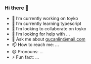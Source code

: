 ### Hi there 👋

<!--
**gclsgithub/gclsgithub** is a ✨ _special_ ✨ repository because its `README.md` (this file) appears on your GitHub profile.

Here are some ideas to get you started:

- 🔭 I’m currently working on ...
- 🌱 I’m currently learning ...
- 👯 I’m looking to collaborate on ...
- 🤔 I’m looking for help with ...
- 💬 Ask me about ...
- 📫 How to reach me: ...
- 😄 Pronouns: ...
- ⚡ Fun fact: ...
-->
- 🔭 I’m currently working on toyko
- 🌱 I’m currently learning typescript
- 👯 I’m looking to collaborate on toyko
- 🤔 I’m looking for help with ...
- 💬 Ask me about gucanlin@mail.com
- 📫 How to reach me: ...
- 😄 Pronouns: ...
- ⚡ Fun fact: ...
